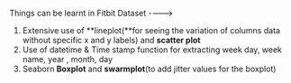 Things can be learnt in Fitbit Dataset ---->

1. Extensive use of **lineplot(**for seeing the variation of columns data without specific x and y labels) and **scatter plot**
2. Use of datetime & Time stamp function for extracting week day, week name, year , month, day
3. Seaborn **Boxplot** and **swarmplot**(to add jitter values for the boxplot)
